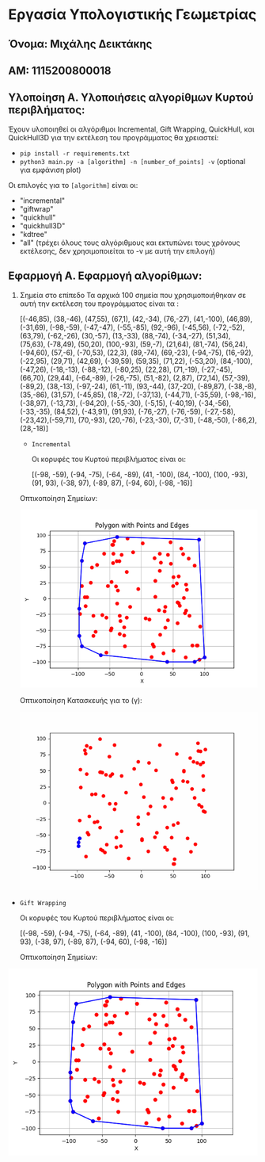 # Εργασία Υπολογιστικής Γεωμετρίας
## Όνομα: Μιχάλης Δεικτάκης
## ΑΜ: 1115200800018

## Υλοποίηση Α. Υλοποιήσεις αλγορίθμων Κυρτού περιβλήματος:
Έχουν υλοποιηθεί οι αλγόριθμοι Incremental, Gift Wrapping, QuickHull, και QuickHull3D για την εκτέλεση του προγράμματος θα χρειαστεί:
- `pip install -r requirements.txt`
- `python3 main.py -a [algorithm] -n [number_of_points] -v` (optional για εμφάνιση plot)

Οι επιλογές για το `[algorithm]` είναι οι:
- "incremental"
- "giftwrap"
- "quickhull"
- "quickhull3D"
- "kdtree"
- "all" (τρέχει όλους τους αλγόριθμους και εκτυπώνει τους χρόνους εκτέλεσης, δεν χρησιμοποιείται το -v με αυτή την επιλογή)

## Εφαρμογή Α. Εφαρμογή αλγορίθμων:
1) Σημεία στο επίπεδο
  Τα αρχικά 100 σημεία που χρησιμοποιήθηκαν σε αυτή την εκτέλεση του προγράμματος είναι τα :
     
     [(-46,85), (38,-46), (47,55), (67,1), (42,-34), (76,-27), (41,-100), (46,89), (-31,69), (-98,-59), (-47,-47), (-55,-85), (92,-96), (-45,56), (-72,-52), (63,79), (-62,-26), (30,-57), (13,-33), (88,-74), (-34,-27), (51,34), (75,63), (-78,49), (50,20), (100,-93), (59,-7), (21,64), (81,-74), (56,24), (-94,60), (57,-6), (-70,53), (22,3), (89,-74), (69,-23), (-94,-75), (16,-92), (-22,95), (29,71), (42,69), (-39,59), (59,35), (71,22), (-53,20), (84,-100), (-47,26), (-18,-13), (-88,-12), (-80,25), (22,28), (71,-19), (-27,-45), (66,70), (29,44), (-64,-89), (-26,-75), (51,-82), (2,87), (72,14), (57,-39), (-89,2), (38,-13), (-97,-24), (61,-11), (93,-44), (37,-20), (-89,87), (-38,-8), (35,-86), (31,57), (-45,85), (18,-72), (-37,13), (-44,71), (-35,59), (-98,-16), (-38,97), (-13,73), (-94,20), (-55,-30), (-5,15), (-40,19), (-34,-56), (-33,-35), (84,52), (-43,91), (91,93), (-76,-27), (-76,-59), (-27,-58), (-23,42),(-59,71), (70,-93), (20,-76), (-23,-30), (7,-31), (-48,-50), (-86,2), (28,-18)]
   
   - `Incremental`  
     
     Οι κορυφές του Κυρτού περιβλήματος είναι οι:
     
     [(-98, -59), (-94, -75), (-64, -89), (41, -100), (84, -100), (100, -93), (91, 93), (-38, 97), (-89, 87), (-94, 60), (-98, -16)]

   Οπτικοποίηση Σημείων:
   
   ![images/Incremental.png](Images/Incremental.png)

   Οπτικοποίηση Κατασκευής για το (γ):
   
   ![Animated Gif of Incremental](convex_hull_animation.gif)
   
  - `Gift Wrapping`
    
    Οι κορυφές του Κυρτού περιβλήματος είναι οι:

    [(-98, -59), (-94, -75), (-64, -89), (41, -100), (84, -100), (100, -93), (91, 93), (-38, 97), (-89, 87), (-94, 60), (-98, -16)]

     Οπτικοποίηση Σημείων:
   
   ![images/Incremental.png](Images/Incremental.png)
